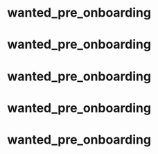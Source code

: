 # wanted_pre_onboarding
# wanted_pre_onboarding
# wanted_pre_onboarding
# wanted_pre_onboarding
# wanted_pre_onboarding
